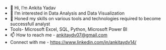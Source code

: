 - 👋 Hi, I’m Ankita Yadav
- 👀 I’m interested in Data Analysis and Data Visualization 
- 🌱 Honed my skills on various tools and technologies required to become successfull analyst
- Tools- Microsoft Excel, SQL, Python, Microsoft Power BI
- 📫 How to reach me - ankitaydv07@gmail.com   
- Connect with me - https://www.linkedin.com/in/ankitaydv14/

<!---
ankitaydv14/ankitaydv14 is a ✨ special ✨ repository because its `README.md` (this file) appears on your GitHub profile.
You can click the Preview link to take a look at your changes.
--->
